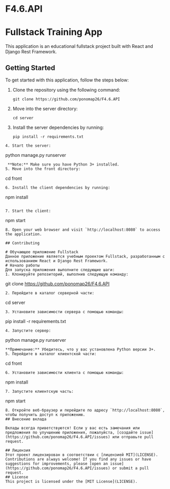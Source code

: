 # F4.6.API
# Fullstack Training App
This application is an educational fullstack project built with React and Django Rest Framework.
## Getting Started
To get started with this application, follow the steps below:
1. Clone the repository using the following command:
   ```
   git clone https://github.com/ponomap26/F4.6.API
   ```
2. Move into the server directory:
   ```
   cd server
   ```
3. Install the server dependencies by running:
   ```
   pip install -r requirements.txt
  ```
4. Start the server:
   ```
   python manage.py runserver
   ```
    **Note:** Make sure you have Python 3+ installed.
5. Move into the front directory:
   ```
   cd front
   ```
6. Install the client dependencies by running:
   ```
   npm install
   ```

7. Start the client:
   ```
   npm start
   ```
8. Open your web browser and visit `http://localhost:8080` to access the application.

## Contributing

# Обучающее приложение Fullstack
Данное приложение является учебным проектом Fullstack, разработанным с использованием React и Django Rest Framework.
# Начало работы
Для запуска приложения выполните следующие шаги:
1. Клонируйте репозиторий, выполнив следующую команду:
   ```
   git clone https://github.com/ponomap26/F4.6.API
   ```
2. Перейдите в каталог серверной части:
   ```
   cd server
   ```
3. Установите зависимости сервера с помощью команды:
   ```
   pip install -r requirements.txt
   ```
4. Запустите сервер:
   ```
   python manage.py runserver
   ```
   **Примечание:** Убедитесь, что у вас установлена Python версии 3+.
5. Перейдите в каталог клиентской части:
   ```
   cd front
   ```
6. Установите зависимости клиента с помощью команды:
   ```
   npm install
  ```
7. Запустите клиентскую часть:
   ```
   npm start
   ```
8. Откройте веб-браузер и перейдите по адресу `http://localhost:8080`, чтобы получить доступ к приложению.
## Внесение вклада

Вклады всегда приветствуются! Если у вас есть замечания или предложения по улучшению приложения, пожалуйста, [создайте issue](https://github.com/ponomap26/F4.6.API/issues) или отправьте pull request.

## Лицензия
Этот проект лицензирован в соответствии с [лицензией MIT](LICENSE).
Contributions are always welcome! If you find any issues or have suggestions for improvements, please [open an issue](https://github.com/ponomap26/F4.6.API/issues) or submit a pull request.
## License
This project is licensed under the [MIT License](LICENSE).

